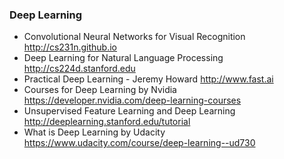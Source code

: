 ### Deep Learning

* Convolutional Neural Networks for Visual Recognition http://cs231n.github.io
* Deep Learning for Natural Language Processing http://cs224d.stanford.edu
* Practical Deep Learning - Jeremy Howard http://www.fast.ai
* Courses for Deep Learning by Nvidia https://developer.nvidia.com/deep-learning-courses
* Unsupervised Feature Learning and Deep Learning http://deeplearning.stanford.edu/tutorial
* What is Deep Learning by Udacity https://www.udacity.com/course/deep-learning--ud730
